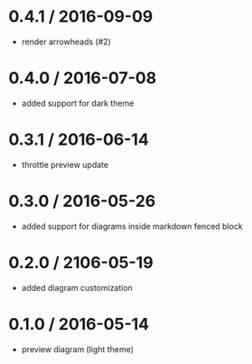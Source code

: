 # 0.4.1 / 2016-09-09

* render arrowheads (#2)

# 0.4.0 / 2016-07-08

* added support for dark theme

# 0.3.1 / 2016-06-14

* throttle preview update

# 0.3.0 / 2016-05-26

* added support for diagrams inside markdown fenced block

# 0.2.0 / 2106-05-19

* added diagram customization

# 0.1.0 / 2016-05-14

* preview diagram (light theme)